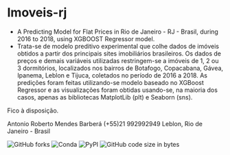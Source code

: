 # Imoveis-rj
- A Predicting Model for Flat Prices in Rio de Janeiro - RJ - Brasil, during 2016 to 2018, using XGBOOST Regressor model.
- Trata-se de modelo preditivo experimental que colhe dados de imóveis obtidos a partir dos principais sites imobiliários brasileiros. Os dados de preços e demais variáveis utilizadas restringem-se a imóveis de 1, 2 ou 3 dormitórios, localizados nos bairros de  Botafogo, Copacabana, Gávea, Ipanema, Leblon e Tijuca, coletados no período de 2016 a 2018. As predições foram feitas utilizando-se modelo baseado no XGBoost Regressor e as visualizações foram obtidas usando-se, na maioria dos casos, apenas as bibliotecas MatplotLib (plt) e Seaborn (sns).

Fico à disposição.

Antonio Roberto Mendes Barberá
(+55)21 992992949
Leblon, Rio de Janeiro - Brasil

![GitHub forks](https://img.shields.io/github/forks/arbarbera/Curricula-Processing-Resumes?color=%2327FF01&label=Forks&logo=GITHUB&logoColor=%2327FF01&style=plastic)
![Conda](https://img.shields.io/conda/v/conda-forge/python?color=%2301FFF3&label=conda&logo=ANACONDA&logoColor=%2301FFF3&style=plastic)
![PyPI](https://img.shields.io/pypi/v/nine?color=%2323B8F9%20&logo=PyPI&logoColor=%2323B8F9%20&style=plastic)
![GitHub code size in bytes](https://img.shields.io/github/languages/code-size/arbarbera/Curricula-Processing-Resumes?color=%23FFC300&logo=GITHUB&logoColor=%23FFC300&style=plastic)

